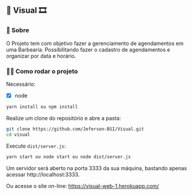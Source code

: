 ## 🎥 Visual 🎞️

### 🚀 Sobre

O Projeto tem com objetivo fazer a gerenciamento de agendamentos em
uma Barbearia. Possibilitando fazer o cadastro de agendamentos e
organizar por data e horário.

### 🏃‍♂️ Como rodar o projeto

Necessário:

- [x] node

```bash
yarn install ou npm install
```

Realize um clone do repositório e abre a pasta:

```bash
git clone https://github.com/Jeferson-BSI/Visual.git
cd visual
```

Execute `dist/server.js`:

```bash
yarn start ou node start ou node dist/server.js
```

Um servidor será aberto na porta 3333 da sua máquina, bastando apenas acessar http://localhost:3333.

Ou acesse o site on-line: https://visual-web-1.herokuapp.com/

